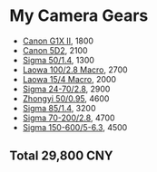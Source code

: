 # My Camera Gears
- [Canon G1X II](https://item.jd.com/57183010405.html), 1800
- [Canon 5D2](https://item.jd.com/61549024519.html), 2100
- [Sigma 50/1.4](https://item.jd.com/67332365847.html), 1300
- [Laowa 100/2.8 Macro](https://item.jd.com/10041300660010.html), 2700
- [Laowa 15/4 Macro](https://item.jd.com/10041349105776.html), 2000
- [Sigma 24-70/2.8](https://item.jd.com/67327722390.html), 2900
- [Zhongyi 50/0.95](https://item.jd.com/67502414667.html), 4600
- [Sigma 85/1.4](https://item.jd.com/10060989850033.html), 3200
- [Sigma 70-200/2.8](https://item.jd.com/10039661541641.html), 4700
- [Sigma 150-600/5-6.3](https://item.jd.com/10061077740818.html), 4500

## Total 29,800 CNY
